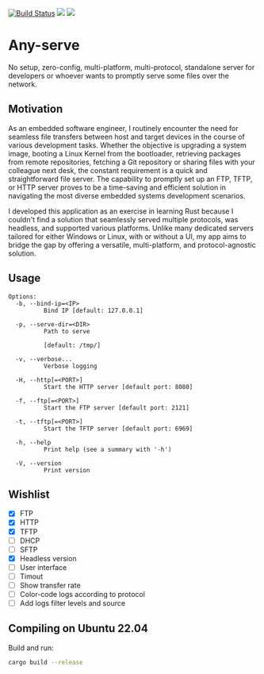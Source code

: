 [![Build Status](https://github.com/joaofl/any-serve/actions/workflows/rust.yml/badge.svg)](https://github.com/joaofl/any-serve/actions/workflows/rust.yml)
![](https://tokei.rs/b1/github/joaofl/any-serve?category=code)
[![](https://deps.rs/repo/github/joaofl/any-serve/status.svg)](https://deps.rs/repo/github/joaofl/any-serve)


# Any-serve
No setup, zero-config, multi-platform, multi-protocol, standalone server for developers or whoever wants to promptly 
serve some files over the network.

## Motivation

As an embedded software engineer, I routinely encounter the need for seamless file transfers between host and target 
devices in the course of various development tasks. Whether the objective is upgrading a system image, booting a Linux 
Kernel from the bootloader, retrieving packages from remote repositories, fetching a Git repository or sharing files with 
your colleague next desk, the constant requirement is a quick and straightforward file server. The capability to promptly 
set up an FTP, TFTP, or HTTP server proves to be a time-saving and efficient solution in navigating the most diverse 
embedded systems development scenarios.

I developed this application as an exercise in learning Rust because I couldn't find a solution that seamlessly served 
multiple protocols, was headless, and supported various platforms. Unlike many dedicated servers tailored for either 
Windows or Linux, with or without a UI, my app aims to bridge the gap by offering a versatile, multi-platform, and 
protocol-agnostic solution.

## Usage

```shell
Options:
  -b, --bind-ip=<IP>
          Bind IP [default: 127.0.0.1]

  -p, --serve-dir=<DIR>
          Path to serve
          
          [default: /tmp/]

  -v, --verbose...
          Verbose logging

  -H, --http[=<PORT>]
          Start the HTTP server [default port: 8080]

  -f, --ftp[=<PORT>]
          Start the FTP server [default port: 2121]

  -t, --tftp[=<PORT>]
          Start the TFTP server [default port: 6969]

  -h, --help
          Print help (see a summary with '-h')

  -V, --version
          Print version

```

## Wishlist

- [x] FTP 
- [x] HTTP
- [x] TFTP 
- [ ] DHCP 
- [ ] SFTP 
- [x] Headless version
- [ ] User interface
- [ ] Timout
- [ ] Show transfer rate
- [ ] Color-code logs according to protocol
- [ ] Add logs filter levels and source

## Compiling on Ubuntu 22.04

Build and run:
```bash
cargo build --release
```
